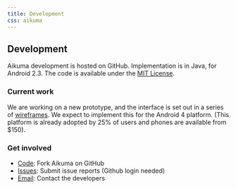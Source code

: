 ```yaml
---
title: Development
css: aikuma
---
```


## Development

Aikuma development is hosted on GitHub.
Implementation is in Java, for Android 2.3.
The code is available under the [MIT License](http://en.wikipedia.org/wiki/MIT_License).

### Current work

We are working on a new prototype, and the interface is set out in a series of [wireframes](./design.html).
We expect to implement this for the Android 4 platform. (This platform is already adopted by 25% of users and phones are available from $150).

### Get involved

* [Code](http://github.com/langtech/aikuma): Fork Aikuma on GitHub
* [Issues](http://github.com/langtech/aikuma/issues): Submit issue reports (Github login needed)
* [Email](mailto:lp20@gmail.com): Contact the developers

